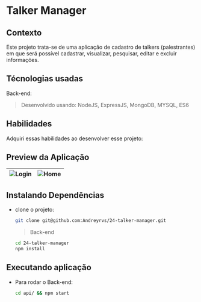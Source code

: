 # Talker Manager

## Contexto

Este projeto trata-se de uma aplicação de cadastro de talkers (palestrantes) em que será possível cadastrar, visualizar, pesquisar, editar e excluir informações.

## Técnologias usadas

Back-end:
> Desenvolvido usando: NodeJS, ExpressJS, MongoDB, MYSQL, ES6

## Habilidades

Adquiri essas habilidades ao desenvolver esse projeto:

## Preview da Aplicação

| ![Login](./aplicacao-) | ![Home](./aplicacao-) |
| ----------- | ----------- |

## Instalando Dependências

- clone o projeto:

  ```bash
  git clone git@github.com:Andreyrvs/24-talker-manager.git
  ```

  > Back-end

  ```bash
  cd 24-talker-manager
  npm install
  ```

## Executando aplicação

- Para rodar o Back-end:

  ```bash
  cd api/ && npm start
  ```

